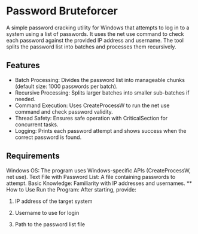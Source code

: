 # Password Bruteforcer

A simple password cracking utility for Windows that attempts to log in to a system using a list of passwords. It uses the net use command to check each password against the provided IP address and username. The tool splits the password list into batches and processes them recursively.

## Features
- Batch Processing: Divides the password list into manageable chunks (default size: 1000 passwords per batch).
- Recursive Processing: Splits larger batches into smaller sub-batches if needed.
- Command Execution: Uses CreateProcessW to run the net use command and check password validity.
- Thread Safety: Ensures safe operation with CriticalSection for concurrent tasks.
- Logging: Prints each password attempt and shows success when the correct password is found.
## Requirements
Windows OS: The program uses Windows-specific APIs (CreateProcessW, net use).
Text File with Password List: A file containing passwords to attempt.
Basic Knowledge: Familiarity with IP addresses and usernames.
** How to Use
Run the Program: After starting, provide:

1. IP address of the target system

2. Username to use for login

3. Path to the password list file
